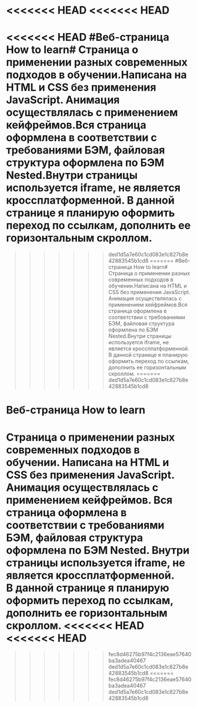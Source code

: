 <<<<<<< HEAD
<<<<<<< HEAD
=======
<<<<<<< HEAD
#Веб-страница How to learn# Страница о применении разных современных подходов в обучении.Написана на HTML и CSS без применения JavaScript. Анимация осуществлялась с применением кейфреймов.Вся страница оформлена в соответствии с требованиями БЭМ, файловая структура оформлена по БЭМ Nested.Внутри страницы используется iframe, не является кроссплатформенной. В данной странице я планирую оформить переход по ссылкам, дополнить ее горизонтальным скроллом.
=======
>>>>>>> ded1d5a7e60c1cd083e1c827b8e42883545b1cd8
=======
#Веб-страница How to learn# Страница о применении разных современных подходов в обучении.Написана на HTML и CSS без применения JavaScript. Анимация осуществлялась с применением кейфреймов.Вся страница оформлена в соответствии с требованиями БЭМ, файловая структура оформлена по БЭМ Nested.Внутри страницы используется iframe, не является кроссплатформенной. В данной странице я планирую оформить переход по ссылкам, дополнить ее горизонтальным скроллом.
=======
>>>>>>> ded1d5a7e60c1cd083e1c827b8e42883545b1cd8
# Веб-страница How to learn
Страница о применении разных современных подходов в обучении. Написана на HTML и CSS без применения JavaScript.  
Анимация осуществлялась с применением кейфреймов. Вся страница оформлена в соответствии с требованиями БЭМ, файловая структура оформлена по БЭМ Nested. Внутри страницы используется iframe, не является кроссплатформенной.  
В данной странице я планирую оформить переход по ссылкам, дополнить ее горизонтальным скроллом.
<<<<<<< HEAD
<<<<<<< HEAD
=======
>>>>>>> fec8d46275b97f4c2136eae57640ba3adea40467
>>>>>>> ded1d5a7e60c1cd083e1c827b8e42883545b1cd8
=======
>>>>>>> fec8d46275b97f4c2136eae57640ba3adea40467
>>>>>>> ded1d5a7e60c1cd083e1c827b8e42883545b1cd8
